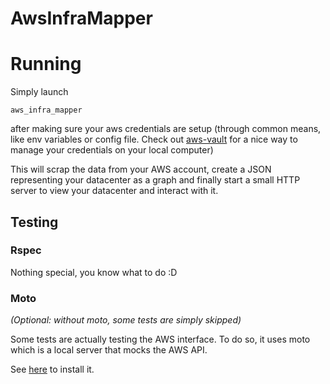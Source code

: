 # AwsInfraMapper

# Running

Simply launch
```shell
aws_infra_mapper
```
after making sure your aws credentials are setup (through common means, like env variables or config
file. Check out [aws-vault](https://github.com/99designs/aws-vault) for a nice way to manage your
credentials on your local computer)

This will scrap the data from your AWS account, create a JSON representing your datacenter as a
graph and finally start a small HTTP server to view your datacenter and interact with it.

## Testing

### Rspec

Nothing special, you know what to do :D

### Moto

_(Optional: without moto, some tests are simply skipped)_

Some tests are actually testing the AWS interface. To do so, it uses moto which is a local server
that mocks the AWS API.

See [here](https://github.com/spulec/moto) to install it.
